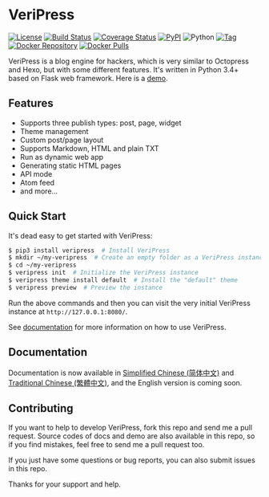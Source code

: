 # VeriPress

[![License](https://img.shields.io/pypi/l/veripress.svg)](LICENSE)
[![Build Status](https://travis-ci.org/veripress/veripress.svg?branch=master)](https://travis-ci.org/veripress/veripress)
[![Coverage Status](https://coveralls.io/repos/github/veripress/veripress/badge.svg?branch=master)](https://coveralls.io/github/veripress/veripress?branch=master)
[![PyPI](https://img.shields.io/pypi/v/veripress.svg)](https://pypi.python.org/pypi/veripress)
![Python](https://img.shields.io/badge/python-3.4%2B-blue.svg)
[![Tag](https://img.shields.io/github/tag/veripress/veripress.svg)](https://github.com/veripress/veripress/tags)
[![Docker Repository](https://img.shields.io/badge/docker-veripress/veripress-blue.svg)](https://hub.docker.com/r/veripress/veripress/)
[![Docker Pulls](https://img.shields.io/docker/pulls/veripress/veripress.svg)](https://hub.docker.com/r/veripress/veripress/)

VeriPress is a blog engine for hackers, which is very similar to Octopress and Hexo, but with some different features. It's written in Python 3.4+ based on Flask web framework. Here is a [demo](https://veripress.github.io/demo/).

## Features

- Supports three publish types: post, page, widget
- Theme management
- Custom post/page layout
- Supports Markdown, HTML and plain TXT
- Run as dynamic web app
- Generating static HTML pages
- API mode
- Atom feed
- and more...

## Quick Start

It's dead easy to get started with VeriPress:

```sh
$ pip3 install veripress  # Install VeriPress
$ mkdir ~/my-veripress  # Create an empty folder as a VeriPress instance
$ cd ~/my-veripress
$ veripress init  # Initialize the VeriPress instance
$ veripress theme install default  # Install the "default" theme
$ veripress preview  # Preview the instance
```

Run the above commands and then you can visit the very initial VeriPress instance at `http://127.0.0.1:8080/`.

See [documentation](https://veripress.github.io/docs/) for more information on how to use VeriPress.

## Documentation

Documentation is now available in [Simplified Chinese (简体中文)](https://veripress.github.io/docs/) and [Traditional Chinese (繁體中文)](https://veripress.github.io/docs/zh-hant/), and the English version is coming soon.

## Contributing

If you want to help to develop VeriPress, fork this repo and send me a pull request. Source codes of docs and demo are also available in this repo, so if you find mistakes, feel free to send me a pull request too.

If you just have some questions or bug reports, you can also submit issues in this repo.

Thanks for your support and help.
